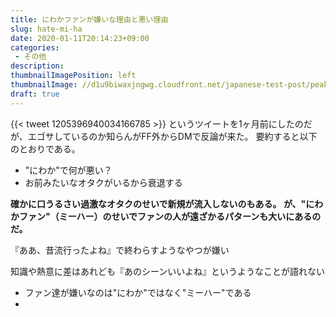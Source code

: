 ```yaml
---
title: にわかファンが嫌いな理由と悪い理由
slug: hate-mi-ha
date: 2020-01-11T20:14:23+09:00
categories: 
 - その他
description: 
thumbnailImagePosition: left
thumbnailImage: //d1u9biwaxjngwg.cloudfront.net/japanese-test-post/peak-140.jpg
draft: true
---
```


<!--more-->

{{< tweet 1205396940034166785 >}}
というツイートを1ヶ月前にしたのだが、エゴサしているのか知らんがFF外からDMで反論が来た。
要約すると以下のとおりである。

<ul>
<li>"にわか"で何が悪い？</li>
<li>お前みたいなオタクがいるから衰退する</li>
</ul>

<strong>確かに口うるさい過激なオタクのせいで新規が流入しないのもある。
が、"にわかファン"（ミーハー）のせいでファンの人が遠ざかるパターンも大いにあるのだ。</strong>

『ああ、昔流行ったよね』で終わらすようなやつが嫌い

知識や熱意に差はあれども『あのシーンいいよね』というようなことが語れない

<ul>
<li>ファン達が嫌いなのは"にわか"ではなく"ミーハー"である</li>
<li></li>
</ul>
